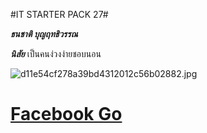 #IT STARTER PACK 27#


***ธนชาติ บุญฤทธิวรรณ***


***นิสัย*** เป็นคนง่วงง่ายชอบนอน

![d11e54cf278a39bd4312012c56b02882.jpg](https://img.in.th/images/d11e54cf278a39bd4312012c56b02882.jpg)

# [Facebook Go](https://www.facebook.com/arri.jangg/)
